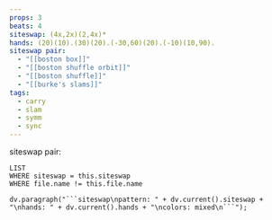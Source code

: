 ```yaml
---
props: 3
beats: 4
siteswap: (4x,2x)(2,4x)*
hands: (20)(10).(30)(20).(-30,60)(20).(-10)(10,90).
siteswap pair:
  - "[[boston box]]"
  - "[[boston shuffle orbit]]"
  - "[[boston shuffle]]"
  - "[[burke's slams]]"
tags:
  - carry
  - slam
  - symm
  - sync
---
```


siteswap pair:
```dataview
LIST
WHERE siteswap = this.siteswap
WHERE file.name != this.file.name
```
```dataviewjs
dv.paragraph("```siteswap\npattern: " + dv.current().siteswap + "\nhands: " + dv.current().hands + "\ncolors: mixed\n```");
```
